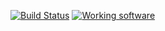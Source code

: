 [![Build Status](https://travis-ci.org/ericminio/search.svg?branch=master)](https://travis-ci.org/ericminio/search)
[![Working software](https://heroku-badge.herokuapp.com/?app=alternate-locations&svg=1)](https://alternate-locations.herokuapp.com/search)